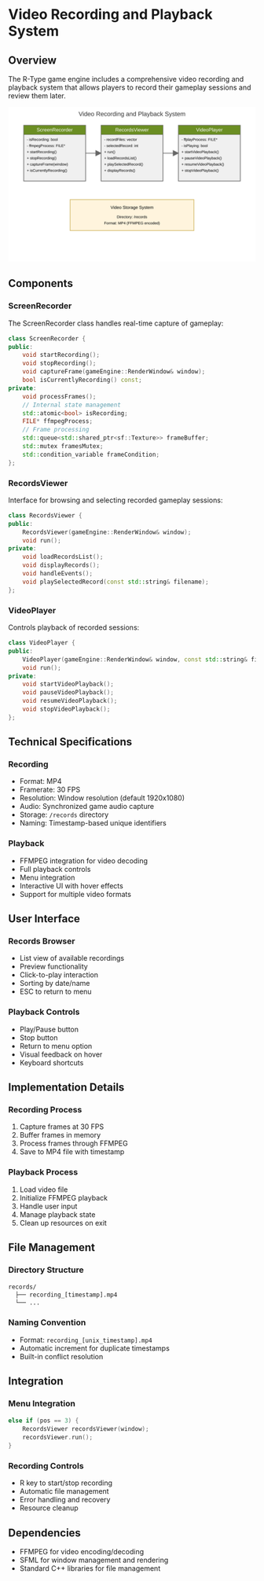 # Video Recording and Playback System

## Overview

The R-Type game engine includes a comprehensive video recording and playback system that allows players to record their gameplay sessions and review them later.

![Video System Architecture](video-system-diagram.svg)

## Components

### ScreenRecorder

The ScreenRecorder class handles real-time capture of gameplay:

```cpp
class ScreenRecorder {
public:
    void startRecording();
    void stopRecording();
    void captureFrame(gameEngine::RenderWindow& window);
    bool isCurrentlyRecording() const;
private:
    void processFrames();
    // Internal state management
    std::atomic<bool> isRecording;
    FILE* ffmpegProcess;
    // Frame processing
    std::queue<std::shared_ptr<sf::Texture>> frameBuffer;
    std::mutex framesMutex;
    std::condition_variable frameCondition;
};
```

### RecordsViewer

Interface for browsing and selecting recorded gameplay sessions:

```cpp
class RecordsViewer {
public:
    RecordsViewer(gameEngine::RenderWindow& window);
    void run();
private:
    void loadRecordsList();
    void displayRecords();
    void handleEvents();
    void playSelectedRecord(const std::string& filename);
};
```

### VideoPlayer

Controls playback of recorded sessions:

```cpp
class VideoPlayer {
public:
    VideoPlayer(gameEngine::RenderWindow& window, const std::string& filename);
    void run();
private:
    void startVideoPlayback();
    void pauseVideoPlayback();
    void resumeVideoPlayback();
    void stopVideoPlayback();
};
```

## Technical Specifications

### Recording
- Format: MP4
- Framerate: 30 FPS
- Resolution: Window resolution (default 1920x1080)
- Audio: Synchronized game audio capture
- Storage: `/records` directory
- Naming: Timestamp-based unique identifiers

### Playback
- FFMPEG integration for video decoding
- Full playback controls
- Menu integration
- Interactive UI with hover effects
- Support for multiple video formats

## User Interface

### Records Browser
- List view of available recordings
- Preview functionality
- Click-to-play interaction
- Sorting by date/name
- ESC to return to menu

### Playback Controls
- Play/Pause button
- Stop button
- Return to menu option
- Visual feedback on hover
- Keyboard shortcuts

## Implementation Details

### Recording Process
1. Capture frames at 30 FPS
2. Buffer frames in memory
3. Process frames through FFMPEG
4. Save to MP4 file with timestamp

### Playback Process
1. Load video file
2. Initialize FFMPEG playback
3. Handle user input
4. Manage playback state
5. Clean up resources on exit

## File Management

### Directory Structure
```
records/
  ├── recording_[timestamp].mp4
  └── ...
```

### Naming Convention
- Format: `recording_[unix_timestamp].mp4`
- Automatic increment for duplicate timestamps
- Built-in conflict resolution

## Integration

### Menu Integration
```cpp
else if (pos == 3) {
    RecordsViewer recordsViewer(window);
    recordsViewer.run();
}
```

### Recording Controls
- R key to start/stop recording
- Automatic file management
- Error handling and recovery
- Resource cleanup

## Dependencies

- FFMPEG for video encoding/decoding
- SFML for window management and rendering
- Standard C++ libraries for file management